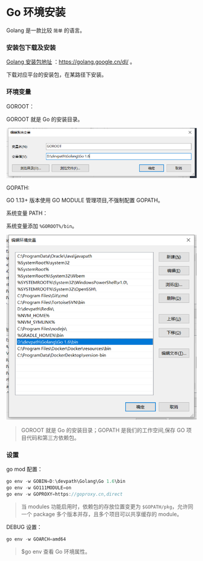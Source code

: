 # Go 环境安装

Golang 是一款比较 `简单` 的语言。

### 安装包下载及安装

[Golang 安装包地址](https://golang.google.cn/dl/) ：https://golang.google.cn/dl/ 。

下载对应平台的安装包，在某路径下安装。

### 环境变量

GOROOT：

GOROOT 就是 Go 的安装目录。

<div align="left">
    <img src="https://github.com/lazecoding/Note/blob/main/images/go/GO-GOROOT.png" width="600px">
</div>

GOPATH:

GO 1.13+ 版本使用 GO MODULE 管理项目,不强制配置 GOPATH。

系统变量 PATH：

系统变量添加 `%GOROOT%/bin`。

<div align="left">
    <img src="https://github.com/lazecoding/Note/blob/main/images/go/PATH-GO-bin.png" width="600px">
</div>

> GOROOT 就是 Go 的安装目录；GOPATH 是我们的工作空间,保存 GO 项目代码和第三方依赖包。

### 设置

go mod 配置：

```C
go env -w GOBIN=D:\devpath\Golang\Go 1.6\bin
go env -w GO111MODULE=on
go env -w GOPROXY=https://goproxy.cn,direct
```

> 当 modules 功能启用时，依赖包的存放位置变更为 `$GOPATH/pkg`，允许同一个 package 多个版本并存，且多个项目可以共享缓存的 module。

DEBUG 设置：

```C
go env -w GOARCH=amd64
```

> $go env  查看 Go 环境属性。